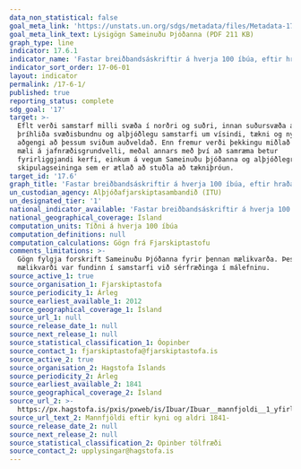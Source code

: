 ```yaml
---
data_non_statistical: false
goal_meta_link: 'https://unstats.un.org/sdgs/metadata/files/Metadata-17-06-01.pdf'
goal_meta_link_text: Lýsigögn Sameinuðu Þjóðanna (PDF 211 KB)
graph_type: line
indicator: 17.6.1
indicator_name: 'Fastar breiðbandsáskriftir á hverja 100 íbúa, eftir hraða.'
indicator_sort_order: 17-06-01
layout: indicator
permalink: /17-6-1/
published: true
reporting_status: complete
sdg_goal: '17'
target: >-
  Eflt verði samstarf milli svæða í norðri og suðri, innan suðursvæða ásamt
  þríhliða svæðisbundnu og alþjóðlegu samstarfi um vísindi, tækni og nýsköpun og
  aðgengi að þessum sviðum auðveldað. Enn fremur verði þekkingu miðlað í meira
  mæli á jafnræðisgrundvelli, meðal annars með því að samræma betur
  fyrirliggjandi kerfi, einkum á vegum Sameinuðu þjóðanna og alþjóðlegra
  skipulagseininga sem er ætlað að stuðla að tækniþróun.
target_id: '17.6'
graph_title: 'Fastar breiðbandsáskriftir á hverja 100 íbúa, eftir hraða.'
un_custodian_agency: Alþjóðafjarskiptasambandið (ITU)
un_designated_tier: '1'
national_indicator_available: 'Fastar breiðbandsáskriftir á hverja 100 íbúa, eftir hraða.'
national_geographical_coverage: Ísland
computation_units: Tíðni á hverja 100 íbúa
computation_definitions: null
computation_calculations: Gögn frá Fjarskiptastofu
comments_limitations: >-
  Gögn fylgja forskrift Sameinuðu Þjóðanna fyrir þennan mælikvarða. Þessi
  mælikvarði var fundinn í samstarfi við sérfræðinga í málefninu.
source_active_1: true
source_organisation_1: Fjarskiptastofa
source_periodicity_1: Árleg
source_earliest_available_1: 2012
source_geographical_coverage_1: Ísland
source_url_1: null
source_release_date_1: null
source_next_release_1: null
source_statistical_classification_1: Óopinber
source_contact_1: fjarskiptastofa@fjarskiptastofa.is
source_active_2: true
source_organisation_2: Hagstofa Íslands
source_periodicity_2: Árleg
source_earliest_available_2: 1841
source_geographical_coverage_2: Ísland
source_url_2: >-
  https://px.hagstofa.is/pxis/pxweb/is/Ibuar/Ibuar__mannfjoldi__1_yfirlit__Yfirlit_mannfjolda/MAN00101.px
source_url_text_2: Mannfjöldi eftir kyni og aldri 1841-
source_release_date_2: null
source_next_release_2: null
source_statistical_classification_2: Opinber tölfræði
source_contact_2: upplysingar@hagstofa.is
---
```

